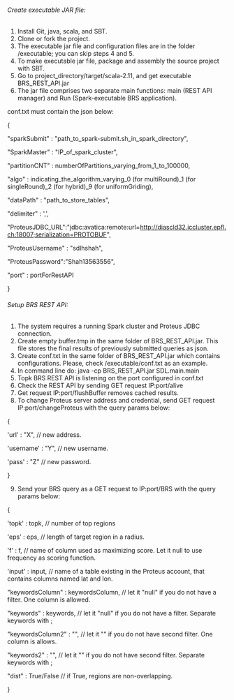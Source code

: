 ###### Create executable JAR file:

1) Install Git, java, scala, and SBT.
2) Clone or fork the project.
3) The executable jar file and configuration files are in the folder /executable; you can skip steps 4 and 5.
4) To make executable jar file, package and assembly the source project with SBT.
5) Go to project_directory/target/scala-2.11, and get executable BRS_REST_API.jar
6) The jar file comprises two separate main functions: main (REST API manager) and Run (Spark-executable BRS
   application).

conf.txt must contain the json below:

{

"sparkSubmit" : "path_to_spark-submit.sh_in_spark_directory",

"SparkMaster" : "IP_of_spark_cluster",

"partitionCNT" : numberOfPartitions_varying_from_1_to_100000,

"algo" : indicating_the_algorithm_varying_0 (for multiRound)_1 (for singleRound)_2 (for hybrid)_9 (for uniformGriding),

"dataPath" : "path_to_store_tables",

"delimiter" : ',',

"ProteusJDBC_URL":"jdbc:avatica:remote:url=http://diascld32.iccluster.epfl.ch:18007;serialization=PROTOBUF",

"ProteusUsername" : "sdlhshah",

"ProteusPassword":"Shah13563556",

"port" : portForRestAPI

}

###### Setup BRS REST API:

1) The system requires a running Spark cluster and Proteus JDBC connection.
2) Create empty buffer.tmp in the same folder of BRS_REST_API.jar. This file stores the final results of previously
   submitted queries as json.
3) Create conf.txt in the same folder of BRS_REST_API.jar which contains configurations. Please, check
   /executable/conf.txt as an example.
4) In command line do: java -cp BRS_REST_API.jar SDL.main.main
5) Topk BRS REST API is listening on the port configured in conf.txt
6) Check the REST API by sending GET request IP:port/alive
7) Get request IP:port/flushBuffer removes cached results.
8) To change Proteus server address and credential, send GET request IP:port/changeProteus with the query params below:

{

'url' : "X", // new address.

'username' : "Y", // new username.

'pass' : "Z"    // new password.

}

9) Send your BRS query as a GET request to IP:port/BRS with the query params below:

{

'topk' : topk, // number of top regions

'eps' : eps, // length of target region in a radius.

'f' : f, // name of column used as maximizing score. Let it null to use frequency as scoring function.

'input' : input, // name of a table existing in the Proteus account, that contains columns named lat and lon.

"keywordsColumn" : keywordsColumn, // let it "null" if you do not have a filter. One column is allowed.

"keywords" : keywords, // let it "null" if you do not have a filter. Separate keywords with ;

"keywordsColumn2" : "", // let it "" if you do not have second filter. One column is allows.

"keywords2" : "", // let it "" if you do not have second filter. Separate keywords with ;

"dist" : True/False // if True, regions are non-overlapping.

}


